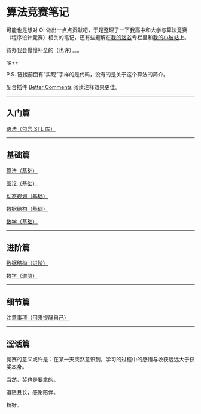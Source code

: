# 算法竞赛笔记

可能也是想对 OI 做出一点点贡献吧，于是整理了一下我高中和大学与算法竞赛（程序设计竞赛）相关的笔记，还有些题解在[我的洛谷](https://www.luogu.com.cn/user/542920)专栏里和[我的小破站](https://space.bilibili.com/361105431)上。

待办我会慢慢补全的（也许）。。。

rp++

P.S. 链接前面有“实现”字样的是代码，没有的是关于这个算法的简介。

配合插件 [Better Comments](https://marketplace.visualstudio.com/items/?itemName=aaron-bond.better-comments) 阅读注释效果更佳。

---

## 入门篇

[语法（包含 STL 库）](NOTE-Language-STL.md)

---

## 基础篇

[算法（基础）](NOTE-Algorithms-Basic.md)

[图论（基础）](NOTE-GraphTheory-Basic.md)

[动态规划（基础）](NOTE-DynamicProgramming-Basic.md)

[数据结构（基础）](NOTE-DataStructure-Basic.md)

[数学（基础）](NOTE-Mathematics-Basic.md)

---

## 进阶篇

[数据结构（进阶）](NOTE-DataStructure-Advanced.md)

[数学（进阶）](NOTE-Mathematics-Advanced.md)

---

## 细节篇

[注意事项（用来提醒自己）](NOTE-Details.md)

---

## 涩话篇

竞赛的意义或许是：在某一天突然意识到，学习的过程中的感悟与收获远远大于获奖本身。

当然，奖也是要拿的。

道阻且长，感谢陪伴。

祝好。
